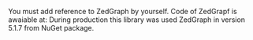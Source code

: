 You must add reference to ZedGraph by yourself.
Code of ZedGrapf is awaiable at:
During production this library was used ZedGraph in version 5.1.7 from NuGet package.
